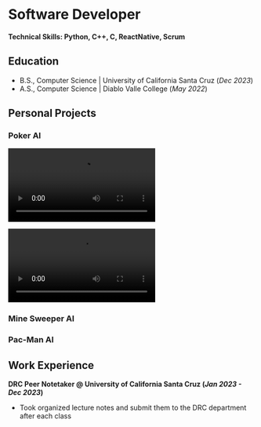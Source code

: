 # Software Developer

#### Technical Skills: Python, C++, C, ReactNative, Scrum

## Education		        		
- B.S., Computer Science | University of California Santa Cruz (_Dec 2023_)
- A.S., Computer Science | Diablo Valle College (_May 2022_)

## Personal Projects
### Poker AI
 <video autoplay loop>
  <source src="resources/videos/demo1.mp4" type="video/mp4">
 </video>

<video src="https://github.com/juhayash/portfolio/assets/video/demo1.mp4"> poker ai demo </video>


### Mine Sweeper AI

### Pac-Man AI


## Work Experience
**DRC Peer Notetaker @ University of California Santa Cruz (_Jan 2023 - Dec 2023_)**
- Took organized lecture notes and submit them to the DRC department after each class
